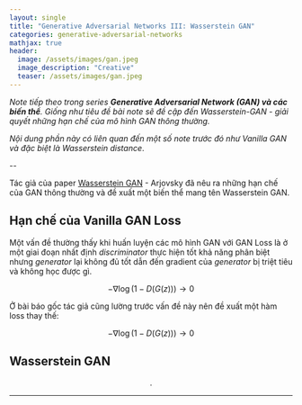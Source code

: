 ```yaml
---
layout: single
title: "Generative Adversarial Networks III: Wasserstein GAN"
categories: generative-adversarial-networks
mathjax: true
header:
  image: /assets/images/gan.jpeg
  image_description: "Creative"
  teaser: /assets/images/gan.jpeg
---
```


*Note tiếp theo trong series **Generative Adversarial Network (GAN) và các biến thể**. Giống như tiêu đề 
bài note sẽ đề cập đến Wasserstein-GAN - giải quyết những hạn chế của mô hình GAN thông thường.*

*Nội dung phần này có liên quan đến một số note trước đó như Vanilla GAN và đặc biệt là Wasserstein distance*.

--

Tác giả của paper [Wasserstein GAN](https://arxiv.org/abs/1701.07875) - Arjovsky đã nêu ra những hạn chế của GAN thông 
thường và đề xuất một biến thể mang tên Wasserstein GAN.

## Hạn chế của Vanilla GAN Loss

Một vấn đề thường thấy khi huấn luyện các mô hình GAN với GAN Loss là ở một giai đoạn nhất định *discriminator* thực 
hiện tốt khả năng phân biệt nhưng *generator* lại không đủ tốt dẫn đến gradient của *generator* bị triệt tiêu và không 
học được gì.

$$ -\nabla_{}\log (1-D(G(z))) \to 0 $$

Ở bài báo gốc tác giả cũng lường trước vấn đề này nên đề xuất một hàm loss thay thế:

$$ -\nabla_{}\log (1-D(G(z))) \to 0 $$

## Wasserstein GAN


<div align="center">.</div> 

---